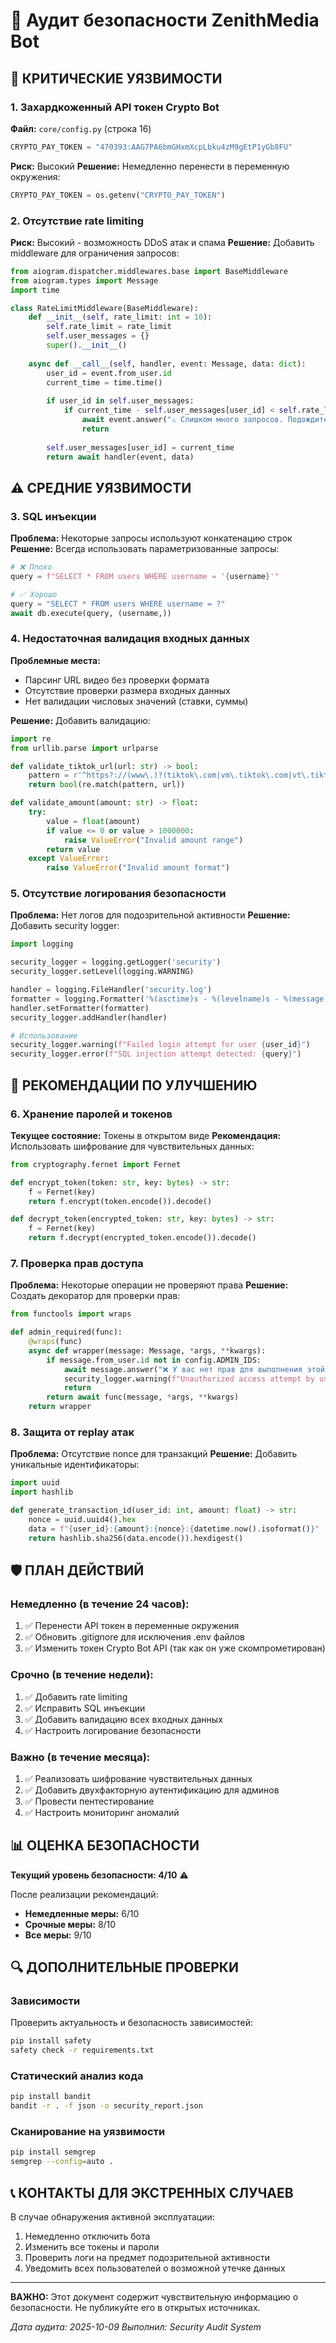 # 🔐 Аудит безопасности ZenithMedia Bot

## 🚨 КРИТИЧЕСКИЕ УЯЗВИМОСТИ

### 1. Захардкоженный API токен Crypto Bot
**Файл:** `core/config.py` (строка 16)
```python
CRYPTO_PAY_TOKEN = "470393:AAG7PA6bmGHxmXcpLbku4zM9gEtP1yGb8FU"
```
**Риск:** Высокий
**Решение:** Немедленно перенести в переменную окружения:
```python
CRYPTO_PAY_TOKEN = os.getenv("CRYPTO_PAY_TOKEN")
```

### 2. Отсутствие rate limiting
**Риск:** Высокий - возможность DDoS атак и спама
**Решение:** Добавить middleware для ограничения запросов:
```python
from aiogram.dispatcher.middlewares.base import BaseMiddleware
from aiogram.types import Message
import time

class RateLimitMiddleware(BaseMiddleware):
    def __init__(self, rate_limit: int = 10):
        self.rate_limit = rate_limit
        self.user_messages = {}
        super().__init__()
    
    async def __call__(self, handler, event: Message, data: dict):
        user_id = event.from_user.id
        current_time = time.time()
        
        if user_id in self.user_messages:
            if current_time - self.user_messages[user_id] < self.rate_limit:
                await event.answer("⚠️ Слишком много запросов. Подождите немного.")
                return
        
        self.user_messages[user_id] = current_time
        return await handler(event, data)
```

## ⚠️ СРЕДНИЕ УЯЗВИМОСТИ

### 3. SQL инъекции
**Проблема:** Некоторые запросы используют конкатенацию строк
**Решение:** Всегда использовать параметризованные запросы:
```python
# ❌ Плохо
query = f"SELECT * FROM users WHERE username = '{username}'"

# ✅ Хорошо
query = "SELECT * FROM users WHERE username = ?"
await db.execute(query, (username,))
```

### 4. Недостаточная валидация входных данных
**Проблемные места:**
- Парсинг URL видео без проверки формата
- Отсутствие проверки размера входных данных
- Нет валидации числовых значений (ставки, суммы)

**Решение:** Добавить валидацию:
```python
import re
from urllib.parse import urlparse

def validate_tiktok_url(url: str) -> bool:
    pattern = r'^https?://(www\.)?(tiktok\.com|vm\.tiktok\.com|vt\.tiktok\.com)/'
    return bool(re.match(pattern, url))

def validate_amount(amount: str) -> float:
    try:
        value = float(amount)
        if value <= 0 or value > 1000000:
            raise ValueError("Invalid amount range")
        return value
    except ValueError:
        raise ValueError("Invalid amount format")
```

### 5. Отсутствие логирования безопасности
**Проблема:** Нет логов для подозрительной активности
**Решение:** Добавить security logger:
```python
import logging

security_logger = logging.getLogger('security')
security_logger.setLevel(logging.WARNING)

handler = logging.FileHandler('security.log')
formatter = logging.Formatter('%(asctime)s - %(levelname)s - %(message)s')
handler.setFormatter(formatter)
security_logger.addHandler(handler)

# Использование
security_logger.warning(f"Failed login attempt for user {user_id}")
security_logger.error(f"SQL injection attempt detected: {query}")
```

## 📝 РЕКОМЕНДАЦИИ ПО УЛУЧШЕНИЮ

### 6. Хранение паролей и токенов
**Текущее состояние:** Токены в открытом виде
**Рекомендация:** Использовать шифрование для чувствительных данных:
```python
from cryptography.fernet import Fernet

def encrypt_token(token: str, key: bytes) -> str:
    f = Fernet(key)
    return f.encrypt(token.encode()).decode()

def decrypt_token(encrypted_token: str, key: bytes) -> str:
    f = Fernet(key)
    return f.decrypt(encrypted_token.encode()).decode()
```

### 7. Проверка прав доступа
**Проблема:** Некоторые операции не проверяют права
**Решение:** Создать декоратор для проверки прав:
```python
from functools import wraps

def admin_required(func):
    @wraps(func)
    async def wrapper(message: Message, *args, **kwargs):
        if message.from_user.id not in config.ADMIN_IDS:
            await message.answer("❌ У вас нет прав для выполнения этой команды")
            security_logger.warning(f"Unauthorized access attempt by user {message.from_user.id}")
            return
        return await func(message, *args, **kwargs)
    return wrapper
```

### 8. Защита от replay атак
**Проблема:** Отсутствие nonce для транзакций
**Решение:** Добавить уникальные идентификаторы:
```python
import uuid
import hashlib

def generate_transaction_id(user_id: int, amount: float) -> str:
    nonce = uuid.uuid4().hex
    data = f"{user_id}:{amount}:{nonce}:{datetime.now().isoformat()}"
    return hashlib.sha256(data.encode()).hexdigest()
```

## 🛡️ ПЛАН ДЕЙСТВИЙ

### Немедленно (в течение 24 часов):
1. ✅ Перенести API токен в переменные окружения
2. ✅ Обновить .gitignore для исключения .env файлов
3. ✅ Изменить токен Crypto Bot API (так как он уже скомпрометирован)

### Срочно (в течение недели):
1. ✅ Добавить rate limiting
2. ✅ Исправить SQL инъекции
3. ✅ Добавить валидацию всех входных данных
4. ✅ Настроить логирование безопасности

### Важно (в течение месяца):
1. ✅ Реализовать шифрование чувствительных данных
2. ✅ Добавить двухфакторную аутентификацию для админов
3. ✅ Провести пентестирование
4. ✅ Настроить мониторинг аномалий

## 📊 ОЦЕНКА БЕЗОПАСНОСТИ

**Текущий уровень безопасности: 4/10** ⚠️

После реализации рекомендаций:
- **Немедленные меры:** 6/10
- **Срочные меры:** 8/10
- **Все меры:** 9/10

## 🔍 ДОПОЛНИТЕЛЬНЫЕ ПРОВЕРКИ

### Зависимости
Проверить актуальность и безопасность зависимостей:
```bash
pip install safety
safety check -r requirements.txt
```

### Статический анализ кода
```bash
pip install bandit
bandit -r . -f json -o security_report.json
```

### Сканирование на уязвимости
```bash
pip install semgrep
semgrep --config=auto .
```

## 📞 КОНТАКТЫ ДЛЯ ЭКСТРЕННЫХ СЛУЧАЕВ

В случае обнаружения активной эксплуатации:
1. Немедленно отключить бота
2. Изменить все токены и пароли
3. Проверить логи на предмет подозрительной активности
4. Уведомить всех пользователей о возможной утечке данных

---

**ВАЖНО:** Этот документ содержит чувствительную информацию о безопасности. Не публикуйте его в открытых источниках.

*Дата аудита: 2025-10-09*
*Выполнил: Security Audit System*
